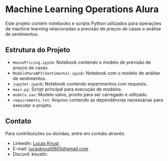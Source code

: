 # Machine Learning Operations Alura

Este projeto contém notebooks e scripts Python utilizados para operações de machine learning relacionadas a previsão de preços de casas e análise de sentimentos.

## Estrutura do Projeto

- `HousePricing.ipynb`: Notebook contendo o modelo de previsão de preços de casas.
- `ModeloParaAPI(Sentimento).ipynb`: Notebook com o modelo de análise de sentimentos.
- `jupyter.ipynb`: Notebook contendo experimentos com requests.
- `main.py`: Script principal para execução de modelos.
- `modelo.sav`: Modelo salvo, pronto para ser carregado e utilizado.
- `requirements.txt`: Arquivo contendo as dependências necessárias para executar o projeto.

## Contato

Para contribuições ou dúvidas, entre em contato através:
- LinkedIn: [Lucas Knust](https://www.linkedin.com/in/lucas-knust/)
- E-mail: [lucasknust0605@gmail.com](mailto:lucasknust0605@gmail.com)
- Discord: knustin.
